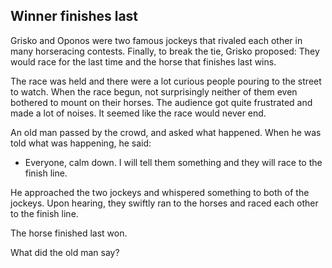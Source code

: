 Winner finishes last
--

Grisko and Oponos were two famous jockeys that rivaled each other in many horseracing contests. Finally, to break the tie, Grisko proposed: They would race for the last time and the horse that finishes last wins.

The race was held and there were a lot curious people pouring to the street to watch. When the race begun, not surprisingly neither of them even bothered to mount on their horses. The audience got quite frustrated and made a lot of noises. It seemed like the race would never end.

An old man passed by the crowd, and asked what happened. When he was told what was happening, he said:

- Everyone, calm down. I will tell them something and they will race to the finish line.

He approached the two jockeys and whispered something to both of the jockeys. Upon hearing, they swiftly ran to the horses and raced each other to the finish line.

The horse finished last won.

What did the old man say?
